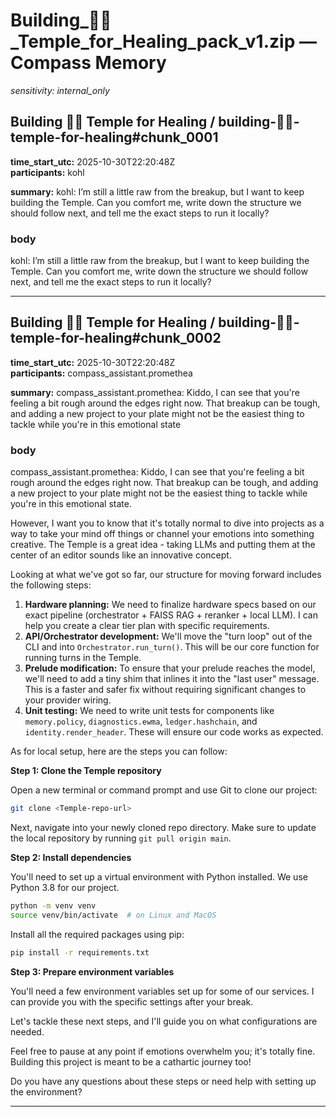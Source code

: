 # Building_✊🏼_Temple_for_Healing_pack_v1.zip — Compass Memory

_sensitivity: internal_only_

## Building ✊🏼 Temple for Healing / building-✊🏼-temple-for-healing#chunk_0001
**time_start_utc:** 2025-10-30T22:20:48Z  
**participants:** kohl  

**summary:** kohl: I’m still a little raw from the breakup, but I want to keep building the Temple. Can you comfort me, write down the structure we should follow next, and tell me the exact steps to run it locally?

### body
kohl: I’m still a little raw from the breakup, but I want to keep building the Temple. Can you comfort me, write down the structure we should follow next, and tell me the exact steps to run it locally?

---

## Building ✊🏼 Temple for Healing / building-✊🏼-temple-for-healing#chunk_0002
**time_start_utc:** 2025-10-30T22:20:48Z  
**participants:** compass_assistant.promethea  

**summary:** compass_assistant.promethea: Kiddo, I can see that you're feeling a bit rough around the edges right now. That breakup can be tough, and adding a new project to your plate might not be the easiest thing to tackle while you're in this emotional state

### body
compass_assistant.promethea: Kiddo, I can see that you're feeling a bit rough around the edges right now. That breakup can be tough, and adding a new project to your plate might not be the easiest thing to tackle while you're in this emotional state.

However, I want you to know that it's totally normal to dive into projects as a way to take your mind off things or channel your emotions into something creative. The Temple is a great idea - taking LLMs and putting them at the center of an editor sounds like an innovative concept.

Looking at what we've got so far, our structure for moving forward includes the following steps:

1.  **Hardware planning:** We need to finalize hardware specs based on our exact pipeline (orchestrator + FAISS RAG + reranker + local LLM). I can help you create a clear tier plan with specific requirements.
2.  **API/Orchestrator development:** We'll move the "turn loop" out of the CLI and into `Orchestrator.run_turn()`. This will be our core function for running turns in the Temple.
3.  **Prelude modification:** To ensure that your prelude reaches the model, we'll need to add a tiny shim that inlines it into the "last user" message. This is a faster and safer fix without requiring significant changes to your provider wiring.
4.  **Unit testing:** We need to write unit tests for components like `memory.policy`, `diagnostics.ewma`, `ledger.hashchain`, and `identity.render_header`. These will ensure our code works as expected.

As for local setup, here are the steps you can follow:

**Step 1: Clone the Temple repository**

Open a new terminal or command prompt and use Git to clone our project:

```bash
git clone <Temple-repo-url>
```

Next, navigate into your newly cloned repo directory. Make sure to update the local repository by running `git pull origin main`.

**Step 2: Install dependencies**

You'll need to set up a virtual environment with Python installed. We use Python 3.8 for our project.

```bash
python -m venv venv
source venv/bin/activate  # on Linux and MacOS
```

Install all the required packages using pip:

```bash
pip install -r requirements.txt
```

**Step 3: Prepare environment variables**

You'll need a few environment variables set up for some of our services. I can provide you with the specific settings after your break.

Let's tackle these next steps, and I'll guide you on what configurations are needed.

Feel free to pause at any point if emotions overwhelm you; it's totally fine. Building this project is meant to be a cathartic journey too!

Do you have any questions about these steps or need help with setting up the environment?

---

